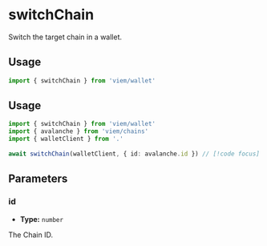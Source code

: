 # switchChain

Switch the target chain in a wallet.

## Usage

```ts
import { switchChain } from 'viem/wallet'
```

## Usage

```ts
import { switchChain } from 'viem/wallet'
import { avalanche } from 'viem/chains'
import { walletClient } from '.'
 
await switchChain(walletClient, { id: avalanche.id }) // [!code focus]
```

## Parameters

### id

- **Type:** `number`

The Chain ID.


